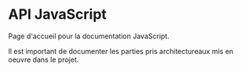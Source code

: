 API JavaScript
===============================================================================

Page d'accueil pour la documentation JavaScript.

Il est important de documenter les parties pris architectureaux mis en
oeuvre dans le projet.
